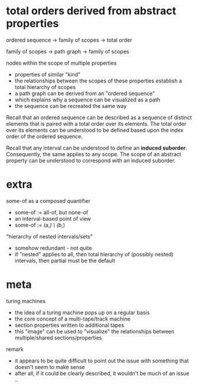 
<!-- ======================================================================= -->
# total orders derived from abstract properties

ordered sequence
-> family of scopes
-> total order

family of scopes
-> path graph
-> family of scopes

nodes within the scope of multiple properties
- properties of similar "kind"
- the relationships between the scopes of these properties
  establish a total hierarchy of scopes
- a path graph can be derived from an "ordered sequence"
- which explains why a sequence can be visualized as a path
- the sequence can be recreated the same way

Recall that an ordered sequence can be described as a sequence of distinct
elements that is paired with a total order over its elements. The total order
over its elements can be understood to be defined based upon the index order
of the ordered sequence.

Recall that any interval can be understood to define an **induced suborder**.
Consequently, the same applies to any scope. The scope of an abstract property
can be understood to correspond with an induced suborder.

<!-- ======================================================================= -->
# extra

some-of as a composed quantifier
- some-of := all-of, but none-of
- an interval-based point of view
- some-of := (a,*) \ (b,*)

"hierarchy of nested intervals/sets"
- somehow redundant - not quite
- if "nested" applies to all, then total
  hierarchy of (possibly nested) intervals,
  then partial must be the default

<!-- ======================================================================= -->
# meta

turing machines
- the idea of a turing machine pops up on a regular basis
- the core concept of a multi-tape/track machine
- section properties written to additional tapes
- this "image" can be used to "visualize" the relationships
  between multiple/shared sections/properties

remark
- it appears to be quite difficult to point out
  the issue with something that doesn't seem to make sense
- after all, if it could be clearly described,
  it wouldn't be much of an issue ..
